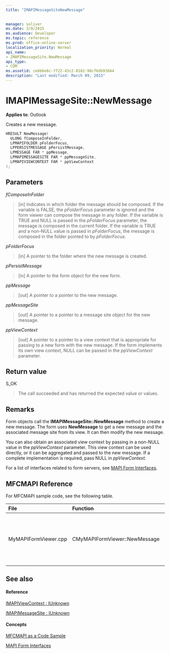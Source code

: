 ```yaml
---
title: "IMAPIMessageSiteNewMessage"
 
 
manager: soliver
ms.date: 3/9/2015
ms.audience: Developer
ms.topic: reference
ms.prod: office-online-server
localization_priority: Normal
api_name:
- IMAPIMessageSite.NewMessage
api_type:
- COM
ms.assetid: ce6b6e6c-7f22-43c2-8182-90cf6db93844
description: "Last modified: March 09, 2015"
---
```


# IMAPIMessageSite::NewMessage

  
  
**Applies to**: Outlook 
  
Creates a new message.
  
```cpp
HRESULT NewMessage(
  ULONG fComposeInFolder,
  LPMAPIFOLDER pFolderFocus,
  LPPERSISTMESSAGE pPersistMessage,
  LPMESSAGE FAR * ppMessage,
  LPMAPIMESSAGESITE FAR * ppMessageSite,
  LPMAPIVIEWCONTEXT FAR * ppViewContext
);
```

## Parameters

 _fComposeInFolder_
  
> [in] Indicates in which folder the message should be composed. If the variable is FALSE, the  _pFolderFocus_ parameter is ignored and the form viewer can compose the message in any folder. If the variable is TRUE and NULL is passed in the  _pFolderFocus_ parameter, the message is composed in the current folder. If the variable is TRUE and a non-NULL value is passed in  _pFolderFocus_, the message is composed in the folder pointed to by  _pFolderFocus_.
    
 _pFolderFocus_
  
> [in] A pointer to the folder where the new message is created.
    
 _pPersistMessage_
  
> [in] A pointer to the form object for the new form.
    
 _ppMessage_
  
> [out] A pointer to a pointer to the new message.
    
 _ppMessageSite_
  
> [out] A pointer to a pointer to a message site object for the new message.
    
 _ppViewContext_
  
> [out] A pointer to a pointer to a view context that is appropriate for passing to a new form with the new message. If the form implements its own view context, NULL can be passed in the  _ppViewContext_ parameter. 
    
## Return value

S_OK 
  
> The call succeeded and has returned the expected value or values.
    
## Remarks

Form objects call the **IMAPIMessageSite::NewMessage** method to create a new message. The form uses **NewMessage** to get a new message and the associated message site from its view. It can then modify the new message. 
  
You can also obtain an associated view context by passing in a non-NULL value in the  _ppViewContext_ parameter. This view context can be used directly, or it can be aggregated and passed to the new message. If a complete implementation is required, pass NULL in  _ppViewContext_.
  
For a list of interfaces related to form servers, see [MAPI Form Interfaces](mapi-form-interfaces.md).
  
## MFCMAPI Reference

For MFCMAPI sample code, see the following table.
  
|**File**|**Function**|**Comment**|
|:-----|:-----|:-----|
|MyMAPIFormViewer.cpp  <br/> |CMyMAPIFormViewer::NewMessage  <br/> |MFCMAPI uses the **IMAPIMessageSite::NewMessage** method to create a new message, instantiate a new form viewer, and call **SetPersist** to set the message on the form viewer. Finally, it returns the form viewer as the message site.  <br/> |
   
## See also

#### Reference

[IMAPIViewContext : IUnknown](imapiviewcontextiunknown.md)
  
[IMAPIMessageSite : IUnknown](imapimessagesiteiunknown.md)
#### Concepts

[MFCMAPI as a Code Sample](mfcmapi-as-a-code-sample.md)
  
[MAPI Form Interfaces](mapi-form-interfaces.md)

